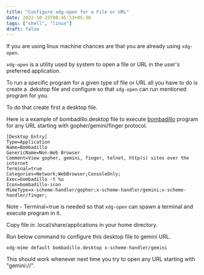 ```yaml
---
title: "Configure xdg-open for a File or URL"
date: 2022-10-25T08:45:13+05:30
tags: ["shell", "linux"]
draft: false
---
```



If you are using linux machine chances are that you are already using `xdg-open`.

`xdg-open` is a utility used by system to open a file or URL in the user's preferred application.

To run a specific program for a given type of file or URL all you have to do is create a .dekstop file and configure so that `xdg-open` can run mentioned program for you. 

To do that create first a desktop file.

Here is a example of bombadillo.desktop file to execute [bombadillo](https://bombadillo.colorfield.space/) program for any URL starting with gopher/gemini/finger protocol.

```
[Desktop Entry]
Type=Application
Name=Bombadillo
GenericName=Non-Web Browser
Comment=View gopher, gemini, finger, telnet, http(s) sites over the internet
Terminal=true
Categories=Network;WebBrowser;ConsoleOnly;
Exec=bombadillo -t %u
Icon=bombadillo-icon
MimeType=x-scheme-handler/gopher;x-scheme-handler/gemini;x-scheme-handler/finger;
```

Note - Terminal=true is needed so that `xdg-open` can spawn a terminal and execute program in it.

Copy file in .local/share/applications in your home directory.

Run below command to configure this desktop file to gemini URL.

```xdg-mime default bombadillo.desktop x-scheme-handler/gemini```

This should work whenever next time you try to open any URL starting with "gemini://".
